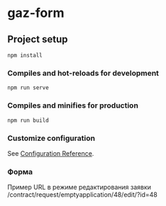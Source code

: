 # gaz-form

## Project setup
```
npm install
```

### Compiles and hot-reloads for development
```
npm run serve
```

### Compiles and minifies for production
```
npm run build
```

### Customize configuration
See [Configuration Reference](https://cli.vuejs.org/config/).

### Форма
Пример URL в режиме редактирования заявки /contract/request/emptyapplication/48/edit/?id=48